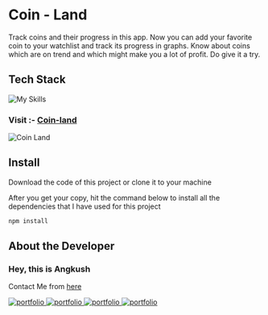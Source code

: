 # Coin - Land

Track coins and their progress in this app. Now you can add your favorite coin to your watchlist and track its progress in graphs. Know about coins which are on trend and which might make you a lot of profit. Do give it a try.

## Tech Stack

![My Skills](https://skillicons.dev/icons?i=ts,react,firebase&theme=dark)

### Visit :- [Coin-land](https://coin-land.netlify.com)

![Coin Land](https://res.cloudinary.com/dvhucdquc/image/upload/v1658428724/ProjectsHomeImages/coin-land_qifnen.png)

## Install

Download the code of this project or clone it to your machine

After you get your copy, hit the command below to install all the dependencies that I have used for this project

```bash
npm install
```

## About the Developer

### Hey, this is Angkush

Contact Me from [here](https://angkush.vercel.app/contact)

<a href="https://angkush.vercel.app/" rel="noopener noreferrer" target="_blank">
  <img src="https://img.shields.io/badge/my_portfolio-teal?style=for-the-badge&logo=ko-fi&logoColor=white" alt="portfolio" />
</a>

<a href="https://linkedin.com/in/angkush-sahu-0409311bb" rel="noopener noreferrer" target="_blank">
  <img src="https://img.shields.io/badge/linkedin-0A66C2?style=for-the-badge&logo=linkedin&logoColor=white" alt="portfolio" />
</a>

<a href="https://angkush.vercel.app/contact" rel="noopener noreferrer" target="_blank">
  <img src="https://img.shields.io/badge/Mail-red?style=for-the-badge&logo=gmail&logoColor=white" alt="portfolio" />
</a>

<a href="https://github.com/angkushsahu" rel="noopener noreferrer" target="_blank">
  <img src="https://img.shields.io/badge/Github-gray?style=for-the-badge&logo=github&logoColor=white" alt="portfolio" />
</a>
